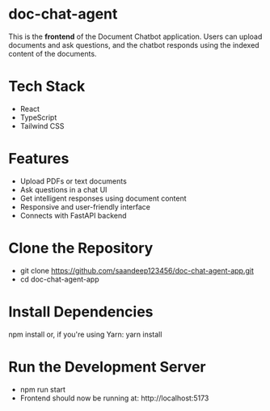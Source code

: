 # doc-chat-agent
This is the **frontend** of the Document Chatbot application. Users can upload documents and ask questions, and the chatbot responds using the indexed content of the documents.

# Tech Stack
- React
- TypeScript
- Tailwind CSS

# Features
- Upload PDFs or text documents
- Ask questions in a chat UI
- Get intelligent responses using document content
- Responsive and user-friendly interface
- Connects with FastAPI backend

# Clone the Repository
- git clone https://github.com/saandeep123456/doc-chat-agent-app.git
- cd doc-chat-agent-app

# Install Dependencies
npm install
or, if you're using Yarn:
yarn install

# Run the Development Server
- npm run start
- Frontend should now be running at: http://localhost:5173
